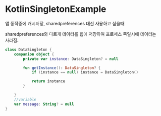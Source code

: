 # KotlinSingletonExample

앱 동작중에 캐시저장,
sharedpreferences 대신 사용하고 싶을때

sharedpreferences와 다르게 데이터를 힙에 저장하여 프로세스 죽일시에 데이터는 사라짐.

```kotlin
class DataSingleton {
    companion object {
        private var instance: DataSingleton? = null

        fun getInstance(): DataSingleton? {
            if (instance == null) instance = DataSingleton()

            return instance
        }

    }
    //variable
    var message: String? = null
}
```
